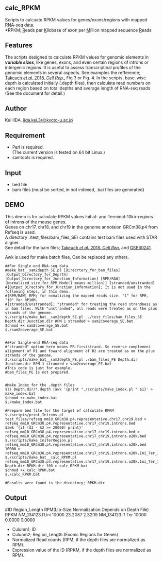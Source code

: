 calc_RPKM
---------
Scripts to calcuate RPKM values for genes/exons/regions with mapped RNA-seq data.  
\*RPKM; <ins>R</ins>eads per <ins>K</ins>ilobase of exon per <ins>M</ins>illion mapped sequence <ins>R</ins>eads   

Features
---------
The scripts designed to calculate RPKM values for genomic elements in ***variable sizes***, like genes, exons, and even certain regions of introns or intergenic regions. 
It is useful to assess transcriptinal profiles of the genomic elements in several aspects.
See examples the refference; [Takeuch *et al.* 2018. *Cell Rep.*](https://doi.org/10.1016/j.celrep.2018.03.141 "DOI"), Fig 3 or Fig. 4. 
In the scripts, base-wise depth is calculated initially (.depth files), then calculate read numbers on each region based on total depths and average length of RNA-seq reads (See the document for detail.)

Author
---------
Kei IIDA, iida.kei.3r@kyoto-u.ac.jp

Requirement
---------
 * Perl is required.  
  (The current version is tested on 64 bit Linux.)
 * samtools is required.
 
Input
---------
 * bed file
 * bam files (must be sorted, in not indexed, .bai files are generated)
 
DEMO
---------
This demo is for calculate RPKM values Initial- and Terminal-10kb-regions of introns of the mouse genes.  
Genes on chr17, chr18, and chr19 in the genome annotaion GRCm38.p4 from Refseq is used.  
A directory ./test_files/bam_files_SE/ contains test bam files used with STAR aligner.  
See detail for the bam files; [Takeuch *et al.* 2018. *Cell Rep.*](https://doi.org/10.1016/j.celrep.2018.03.141 "DOI") and [GSE60241](https://www.ncbi.nlm.nih.gov/geo/query/acc.cgi?acc=GSE60241 "NCBI GEO").

Awk is used for make batch files, Can be replaced any others.
```
##For Single-end RNA-seq data
#make_bat__sam2depth_SE.pl [Direcrtory_for_bam_files] [Output_Directory_for_Deprth] [Output_Directory_for_Junction_Information] [RPM/RAW] [Normalized_size_for_RPM_Mode(1 means million)] [stranded/unstranded]
#[Output_Directory_for_Junction_Information]; It is not used in the following steps, in this demo.
#[RPM/RAW] RPM; for nomalizing the mapped reads size. "1" for RPM, "10" for RP10M.
#[stranded/unstranded]; "stranded" for treating the read strandness as in bam files. With "unstranded", all reads were treated as on the plus strands of the genome.
$./scripts/make_bat__sam2depth_SE.pl  ./test_files/bam_files_SE Depth.dir Junction.dir RPM 1 stranded > sam2coverage_SE.bat
$chmod +x sam2coverage_SE.bat
$./sam2coverage_SE.bat


##For Single-end RNA-seq data 
#"stranded" option here means FR-firststrand. So reverse complement alignment of R1 and foward alignment of R2 are treated as on the plus strands of the genome.
$./scripts/make_bat__sam2depth_PE.pl ./bam_files_PE Depth.dir Junction.dir RPM 1 stranded > sam2coverage_PE.bat
#This code is just for example.
#bam_files_PE is not prepared.


#Make Index for the .depth files
$ls Depth.dir/*.depth |awk '{print "./scripts/make_index.pl " $1}' > make_index.bat
$chmod +x make_index.bat
$./make_index.bat

#Prepare bed file for the target of calculate RPKM
$./scripts/print_Introns.pl test_files/refseq_mm10_GRCm38.p4.representative.chr17_chr19.bed > refseq_mm10_GRCm38.p4.representative.chr17_chr19.introns.bed
$awk '{if ($3 - $2 >= 20000) print}' refseq_mm10_GRCm38.p4.representative.chr17_chr19.introns.bed > refseq_mm10_GRCm38.p4.representative.chr17_chr19.introns.o20k.bed
$./scripts/make_IniTerRegion.pl refseq_mm10_GRCm38.p4.representative.chr17_chr19.introns.o20k.bed 10000 > refseq_mm10_GRCm38.p4.representative.chr17_chr19.introns.o20k.Ini_Ter_10k.bed
$./scripts/make_bat__calc_RPKM.pl refseq_mm10_GRCm38.p4.representative.chr17_chr19.introns.o20k.Ini_Ter_10k.bed Depth.dir RPKM.dir 100 > calc_RPKM.bat
$chmod +x calc_RPKM.bat
$./calc_RPKM.bat

#Results were found in the directory; RPKM.dir
```

Output
---------
#ID	Region_Length	RPM(Lib-Size Normalization Depends on Depth File)	RPKM
NM_134123.I1.Ini	10000	23.2087	2.3209
NM_134123.I1.Ter	10000	0.0000	0.0000
* Culumn1; ID
* Culumn2; Region_Length (Exonic Regions for Genes)
* Normalized Read counts (RPM, if the depth files are normalized as RPM).
* Expression value of the ID (RPKM, if the depth files are normalized as RPM).
